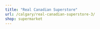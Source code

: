 ```yaml
---
title: "Real Canadian Superstore"
url: /calgary/real-canadian-superstore-3/
shop: supermarket
---
```


